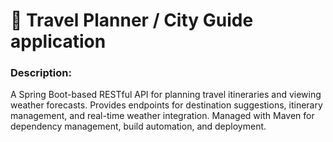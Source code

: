 # 🚅 Travel Planner / City Guide application

### Description: 
A Spring Boot-based RESTful API for planning travel itineraries and viewing weather forecasts.
Provides endpoints for destination suggestions, itinerary management, and real-time weather integration.
Managed with Maven for dependency management, build automation, and deployment.